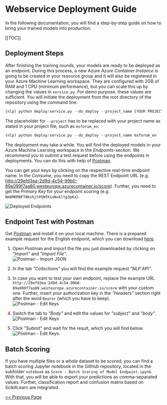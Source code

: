 # Webservice Deployment Guide
In the following documentation, you will find a step-by-step guide on how to bring your trained models into production.

[[_TOC_]]

## Deployment Steps
After finishing the training rounds, your models are ready to be deployed as an endpoint. During this process, a new Azure _Azure Container Instance_ is going to be created in your resource group and it will also be registered in your Azure Machine Learning workspace. They are configured with 2GB of RAM and 1 CPU (minimum performance), but you can scale this up by changing the values in `service.py`. For demo purpose, these values are sufficient. You will initiate the deployment from the root directory of the repository using the command line. <br>
```python
(nlp) python deploy/service.py --do_deploy --project_name [YOUR PROJECT NAME]
```

The placeholder for `--project` has to be replaced with your project name as stated in your project file, such as `msforum_en`:<br>
```python
(nlp) python deploy/service.py --do_deploy --project_name msforum_en
```

The deployment may take a while. You will find the deployed models in your Azure Machine Learning workspace in the _Endpoints_-section. We recommend you to submit a test request before using the endpoints in deployments. You can do this with help of [Postman](https://www.postman.com/downloads/).

You can get your keys by clicking on the respective real-time endpoint name. In the _Consume_, you need to copy the REST Endpoint URL (e.g. http://29efd3ea-2d9d-4c54-99b0-89a099f7aa80.westeurope.azurecontainer.io/score). Further, you need to get the _Primary Key_ for your endpoint scoring (e.g. `Nm8MKM8FT8KshjtPGNfKioNxkltg3pKx`).

![Deployed Endpoints](../../.attachments/deploy-endpoints.PNG)

## Endpoint Test with Postman
Get [Postman](https://www.postman.com/downloads/) and install it on your local machine. There is a prepared example request for the English endpoint, which you can download [here](../../.attachments/postman-request.json).

1. Open Postman and import the file you just downloaded by clicking on _"Import"_ and _"Import File"_.<br>
![Postman - Import JSON](../../.attachments/postman-import.png)

2. In the tab _"Collections"_ you will find the example request _"NLP API"_.

3. In case you want to test your own endpoint, replace the example URL `http://29efd3ea-2d9d-4c54-99b0-89a099f7aa80.westeurope.azurecontainer.io/score` with your custom one. Further, insert your authorization key in the _"Headers"_ section right after the word `Bearer` (which you have to keep).<br>
![Postman - Edit Keys](../../.attachments/postman-setkey.png)

4. Switch the tab to _"Body"_ and edit the values for _"subject"_ and _"body"_.
![Postman - Edit Keys](../../.attachments/postman-settext.png)

5. Click _"Submit"_ and wait for the result, which you will find below.
![Postman - Edit Keys](../../.attachments/postman-result.png).

## Batch Scoring
If you have multiple files or a whole dataset to be scored, you can find a batch scoring Jupyter notebook in the GitHub repository, located in the subfolder `notebook` as `Score - Batch Scoring of Model Endpoint.ipynb`. With that, you will be able to export your predictions as comma-separated values. Further, classification report and confusion matrix based on ScikitLearn are integrated.

[<< Previous Page](Train-QA.md)
